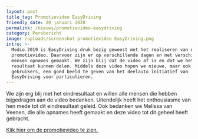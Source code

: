 ```yaml
---
layout: post
title_tag: Promotievideo EasyDriving
friendly_date: 20 januari 2020
permalink: /nieuws/promotievideo-easydriving
category: Persbericht
image: /uploads/screenshot promotievideo EasyDriving.png
intro: >-
  Medio 2019 is EasyDriving druk bezig geweest met het realiseren van een
  promotievideo. Daarvoor zijn er op verschillende dagen en met verschillende
  mensen opnames gemaakt. We zijn blij dat de video af is en dat we het
  resultaat kunnen delen. Middels deze video hopen we nieuwe, maar ook bestaande
  gebruikers, een goed beeld te geven van het deelauto initiatief van
  EasyDriving voor particulieren.
---
```

We zijn erg blij met het eindresultaat en willen alle mensen die hebben bijgedragen aan de video bedanken. Uitendelijk heeft het enthousiasme van hen mede tot dit eindresultaat geleid. Ook bedanken we Melissa van Veenen, die alle opnames heeft gemaakt en deze video tot dit geheel heeft gebracht.

[Klik hier om de promotievideo te zien.](https://www.youtube.com/watch?v=c3psTm0NmIE)
